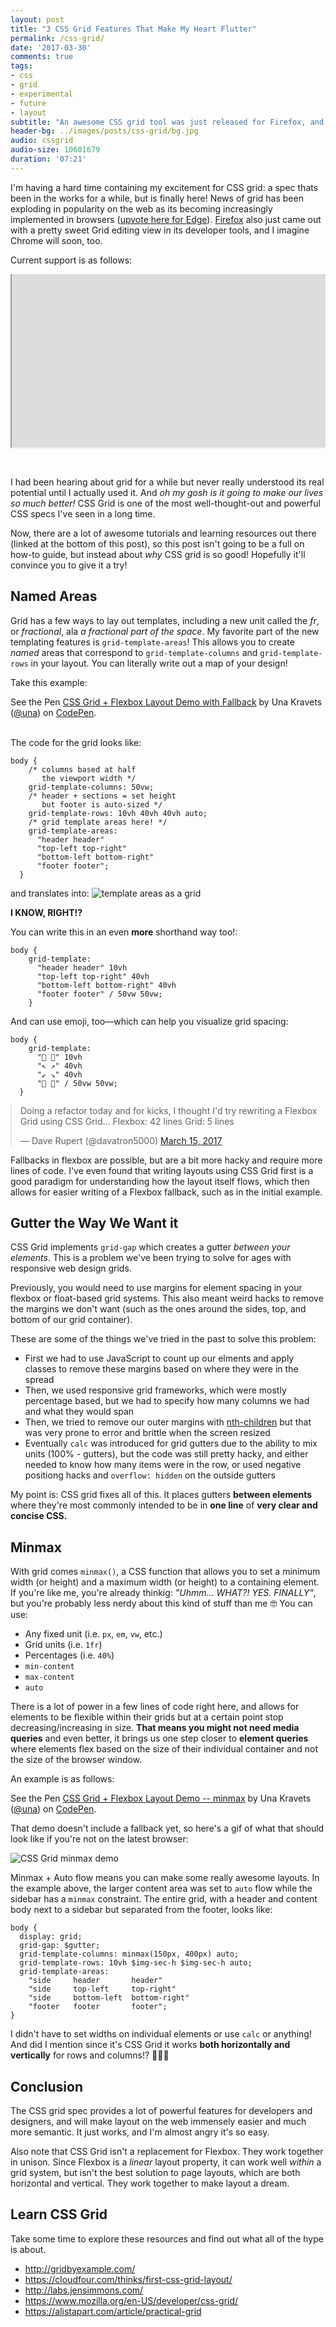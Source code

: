 ```yaml
---
layout: post
title: "3 CSS Grid Features That Make My Heart Flutter"
permalink: /css-grid/
date: '2017-03-30'
comments: true
tags:
- css
- grid
- experimental
- future
- layout
subtitle: "An awesome CSS grid tool was just released for Firefox, and the web has been buzzing about it. This is a short post about my 3 favorite features!"
header-bg: ../images/posts/css-grid/bg.jpg
audio: cssgrid
audio-size: 10601679
duration: '07:21'
---
```


I'm having a hard time containing my excitement for CSS grid: a spec thats been in the works for a while, but is finally here! News of grid has been exploding in popularity on the web as its becoming increasingly implemented in browsers ([upvote here for Edge](https://wpdev.uservoice.com/forums/257854-microsoft-edge-developer/suggestions/6514853-update-css-grid)). [Firefox](https://www.mozilla.org/en-US/developer/css-grid/) also just came out with a pretty sweet Grid editing view in its developer tools, and I imagine Chrome will soon, too.

Current support is as follows:

<div class="iframe-frame" style="position: relative; width: 100%; height: 310px; overflow: hidden;">
  <iframe style="position: absolute; top: -325px; width: 100%; height: 600px;" src="http://caniuse.com/#feat=css-grid"></iframe>
</div>

I had been hearing about grid for a while but never really understood its real potential until I actually used it. And *oh my gosh is it going to make our lives so much better!* <a class="twitter-share">CSS Grid is one of the most well-thought-out and powerful CSS specs I've seen in a long time</a>.

Now, there are a lot of awesome tutorials and learning resources out there (linked at the bottom of this post), so this post isn't going to be a full on how-to guide, but instead about *why* CSS grid is so good! Hopefully it'll convince you to give it a try!

## Named Areas

Grid has a few ways to lay out templates, including a new unit called the *fr*, or *fractional*, ala *a fractional part of the space*. My favorite part of the new templating features is `grid-template-areas`! This allows you to create *named* areas that correspond to `grid-template-columns` and `grid-template-rows` in your layout. You can literally write out a map of your design!

Take this example:

<p data-height="425" data-theme-id="5255" data-slug-hash="BWPbzV" data-default-tab="result" data-user="una" data-embed-version="2" data-pen-title="CSS Grid + Flexbox Layout Demo with Fallback" class="codepen">See the Pen <a href="http://codepen.io/una/pen/BWPbzV/">CSS Grid + Flexbox Layout Demo with Fallback</a> by Una Kravets (<a href="http://codepen.io/una">@una</a>) on <a href="http://codepen.io">CodePen</a>.</p>
<script async src="https://production-assets.codepen.io/assets/embed/ei.js"></script>

<br/>

<div class="row">
  <div class="half--left">
  The code for the grid looks like:

  <pre><code class="css">body {
    /* columns based at half
       the viewport width */
    grid-template-columns: 50vw;
    /* header + sections = set height
       but footer is auto-sized */
    grid-template-rows: 10vh 40vh 40vh auto;
    /* grid template areas here! */
    grid-template-areas:
      "header header"
      "top-left top-right"
      "bottom-left bottom-right"
      "footer footer";
  }</code></pre>
  </div>

  <div class="half--right">
  and translates into:
  <img src="../images/posts/css-grid/template-areas.jpg" alt="template areas as a grid" style="margin-top:0">
  </div>
</div>

**I KNOW, RIGHT!?**

<div class="row">
  <div class="half--left">
  You can write this in an even <b>more</b> shorthand way too!:

  <pre><code class="css">body {
    grid-template:
      "header header" 10vh
      "top-left top-right" 40vh
      "bottom-left bottom-right" 40vh
      "footer footer" / 50vw 50vw;
    }</code></pre>
  </div>

  <div class="half--right">
  And can use emoji, too—which can help you visualize grid spacing:

  <pre><code class="css">body {
    grid-template:
      "👸 👸" 10vh
      "↖️ ↗️" 40vh
      "↙️ ↘️" 40vh
      "👠 👠" / 50vw 50vw;
  }</code></pre>
  </div>
</div>
<style>
twitterwidget {
  margin: 0 auto 2em;
}</style>

<blockquote style="margin: 0 auto; display: block" class="twitter-tweet" data-lang="en"><p lang="en" dir="ltr">Doing a refactor today and for kicks, I thought I&#39;d try rewriting a Flexbox Grid using CSS Grid...&#13;&#13;Flexbox: 42 lines&#13;Grid: 5 lines</p>&mdash; Dave Rupert (@davatron5000) <a href="https://twitter.com/davatron5000/status/842117892384690176">March 15, 2017</a></blockquote>
<script async src="//platform.twitter.com/widgets.js" charset="utf-8"></script>

Fallbacks in flexbox are possible, but are a bit more hacky and require more lines of code. I've even found that writing layouts using CSS Grid first is a good paradigm for understanding how the layout itself flows, which then allows for easier writing of a Flexbox fallback, such as in the initial example.

## Gutter the Way We Want it

CSS Grid implements `grid-gap` which creates a gutter *between your elements*. This is a problem we've been trying to solve for ages with responsive web design grids.

Previously, you would need to use margins for element spacing in your flexbox or float-based grid systems. This also meant weird hacks to remove the margins we don't want (such as the ones around the sides, top, and bottom of our grid container).

These are some of the things we've tried in the past to solve this problem:

- First we had to use JavaScript to count up our elments and apply classes to remove these margins based on where they were in the spread
- Then, we used responsive grid frameworks, which were mostly percentage based, but we had to specify how many columns we had and what they would span
- Then, we tried to remove our outer margins with [nth-children](https://css-tricks.com/snippets/css/remove-margins-first-element/) but that was very prone to error and brittle when the screen resized
- Eventually `calc` was introduced for grid gutters due to the ability to mix units (100% - gutters), but the code was still pretty hacky, and either needed to know how many items were in the row, or used negative positiong hacks and `overflow: hidden` on the outside gutters

My point is: CSS grid fixes all of this. It places gutters **between elements** where they're most commonly intended to be in **one line** of **very clear and concise CSS.**

## Minmax

With grid comes `minmax()`, a CSS function that allows you to set a minimum width (or height) and a maximum width (or height) to a containing element. If you're like me, you're already thinkig: *"Uhmm... WHAT?! YES. FINALLY"*, but you're probably less nerdy about this kind of stuff than me 🤓 You can use:

- Any fixed unit (i.e. `px`, `em`, `vw`, etc.)
- Grid units (i.e. `1fr`)
- Percentages (i.e. `40%`)
- `min-content`
- `max-content`
- `auto`

There is a lot of power in a few lines of code right here, and allows for elements to be flexible within their grids but at a certain point stop decreasing/increasing in size. **That means you might not need media queries** and even better, it brings us one step closer to **element queries** where elements flex based on the size of their individual container and not the size of the browser window.

An example is as follows:

<p data-height="300" data-theme-id="5255" data-slug-hash="QpJMyY" data-default-tab="result" data-user="una" data-embed-version="2" data-pen-title="CSS Grid + Flexbox Layout Demo -- minmax (no fallback)" class="codepen">See the Pen <a href="http://codepen.io/una/pen/QpJMyY/">CSS Grid + Flexbox Layout Demo -- minmax</a> by Una Kravets (<a href="http://codepen.io/una">@una</a>) on <a href="http://codepen.io">CodePen</a>.</p>

That demo doesn't include a fallback yet, so here's a gif of what that should look like if you're not on the latest browser:

<img src="../images/posts/css-grid/minmax.gif" alt="CSS Grid minmax demo">

Minmax + Auto flow means you can make some really awesome layouts. In the example above, the larger content area was set to `auto` flow while the sidebar has a `minmax` constraint. The entire grid, with a header and content body next to a sidebar but separated from the footer, looks like:

```
body {
  display: grid;
  grid-gap: $gutter;
  grid-template-columns: minmax(150px, 400px) auto;
  grid-template-rows: 10vh $img-sec-h $img-sec-h auto;
  grid-template-areas:
    "side     header       header"
    "side     top-left     top-right"
    "side     bottom-left  bottom-right"
    "footer   footer       footer";
}
```

I didn't have to set widths on individual elements or use `calc` or anything! And did I mention since it's CSS Grid it works **both horizontally and vertically** for rows and columns!? 🎉🎉🎉

## Conclusion

The CSS grid spec provides a lot of powerful features for developers and designers, and will make layout on the web immensely easier and much more semantic. It just works, and I'm almost angry it's so easy.

Also note that CSS Grid isn't a replacement for Flexbox. They work together in unison. Since Flexbox is a *linear* layout property, it can work well *within* a grid system, but isn't the best solution to page layouts, which are both horizontal and vertical. They work together to make layout a dream.

## Learn CSS Grid

Take some time to explore these resources and find out what all of the hype is about.

- http://gridbyexample.com/
- https://cloudfour.com/thinks/first-css-grid-layout/
- http://labs.jensimmons.com/
- https://www.mozilla.org/en-US/developer/css-grid/
- https://alistapart.com/article/practical-grid
